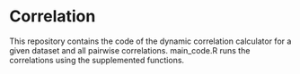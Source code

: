 # Correlation

This repository contains the code of the dynamic correlation calculator for a given dataset and all pairwise correlations. main_code.R runs the correlations using the supplemented functions.
